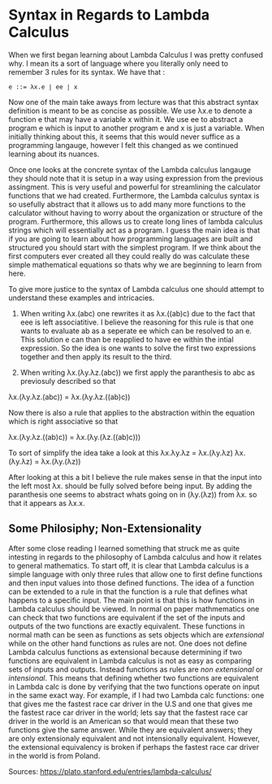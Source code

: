 # Syntax in Regards to Lambda Calculus

When we first began learning about Lambda Calculus I was pretty confused why. I mean its a sort of language where you literally only need to remember 3 rules for its syntax.
We have that :
```
e ::= λx.e ∣ ee ∣ x
```
Now one of the main take aways from lecture was that this abstract syntax definition is meant to be as concise as possible. We use λx.e to denote a function e that may
have a variable x within it. We use ee to abstract a program e which is input to another program e and x is just a variable. When initially thinking about this, it seems
that this would never suffice as a programming langauge, however I felt this changed as we continued learning about its nuances.

Once one looks at the concrete syntax of the Lambda calculus langauge they should note that it is setup in a way using expression from the previous assingment. This is 
very useful and powerful for streamlining the calculator functions that we had created. Furthermore, the Lambda calculus syntax is so usefully abstract that it allows us to
add many more functions to the calculator without having to worry about the organization or structure of the program. Furthermore, this allows us to create long lines 
of lambda calculus strings which will essentially act as a program. I guess the main idea is that if you are going to learn about how programming languages are built and structured you should start with the simplest program. If we think about the first computers ever created all they could really do was calculate these simple mathematical equations so thats why we are beginning to learn from here. 

To give more justice to the syntax of Lambda calculus one should attempt to understand these examples and intricacies. 

1) When writing λx.(abc) one rewrites it as λx.((ab)c) due to the fact that eee is left associatitive. I believe the reasoning for this rule is that one wants to evaluate ab as a seperate ee which can be resolved to an e. This solution e can than be reapplied to have ee within the intial expression. So the idea is one wants to solve the first two expressions together and then apply its result to the third. 

2) When writing λx.(λy.λz.(abc)) we first apply the paranthesis to abc as previosuly described so that 

  λx.(λy.λz.(abc)) = λx.(λy.λz.((ab)c))
  
  Now there is also a rule that applies to the abstraction within the equation which is right associative so that 
  
  λx.(λy.λz.((ab)c)) = λx.(λy.(λz.((ab)c)))
  
  To sort of simplify the idea take a look at this 
  λx.λy.λz = λx.(λy.λz)
  λx.(λy.λz) = λx.(λy.(λz))

  After looking at this a bit I believe the rule makes sense in that the input into the left most λx. should be fully solved before being input. By adding the paranthesis one
  seems to abstract whats going on in (λy.(λz)) from λx. so that it appears as λx.x. 
  
## Some Philosiphy; Non-Extensionality
After some close reading I learned something that struck me as quite intesting in regards to the philosophy of Lambda calculus and how it relates to general mathematics. To start off, it is clear that Lambda calculus is a simple language with only three rules that allow one to first define functions and then input values into those defined functions. The idea of a function can be extended to a rule in that the function is a rule that defines what happens to a specific input. The main point is that this is how functions in Lambda calculus should be viewed. In normal on paper mathmematics one can check that two functions are equivalent if the set of the inputs and outputs of the two functions are exactly equivalent. These functions in normal math can be seen as functions as sets objects which are *extensional* while on the other hand functions as rules are not. One does not define Lambda calculus functions as extensional because determining if two functions are equivalent in Lambda calculus is not as easy as comparing sets of inputs and outputs. Instead functions as rules are *non extensional* or *intensional*. This means that defining whether two functions are equivalent in Lambda calc is done by verifying that the two functions operate on input in the same exact way. For example, if I had two Lambda calc functions: one that gives me the fastest race car driver in the U.S and one that gives me the fastest race car driver in the world; lets say that the fastest race car driver in the world is an American so that would mean that these two functions give the same answer. While they are equivalent answers; they are only extensionaly equivalent and not intensionally equivalent. However, the extensional equivalency is broken if perhaps the fastest race car driver in the world is from Poland. 


Sources: https://plato.stanford.edu/entries/lambda-calculus/
